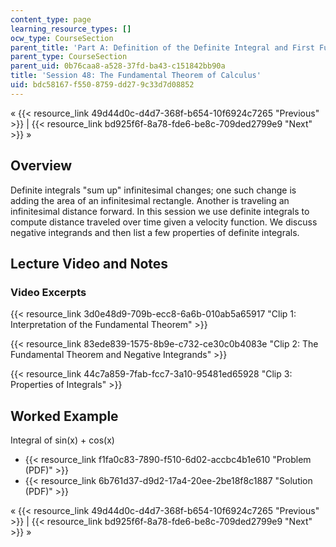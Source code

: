 ```yaml
---
content_type: page
learning_resource_types: []
ocw_type: CourseSection
parent_title: 'Part A: Definition of the Definite Integral and First Fundamental Theorem'
parent_type: CourseSection
parent_uid: 0b76caa8-a528-37fd-ba43-c151842bb90a
title: 'Session 48: The Fundamental Theorem of Calculus'
uid: bdc58167-f550-8759-dd27-9c33d7d08852
---
```


« {{< resource_link 49d44d0c-d4d7-368f-b654-10f6924c7265 "Previous" >}} | {{< resource_link bd925f6f-8a78-fde6-be8c-709ded2799e9 "Next" >}} »

Overview
--------

Definite integrals "sum up" infinitesimal changes; one such change is adding the area of an infinitesimal rectangle. Another is traveling an infinitesimal distance forward. In this session we use definite integrals to compute distance traveled over time given a velocity function. We discuss negative integrands and then list a few properties of definite integrals.

Lecture Video and Notes
-----------------------

### Video Excerpts

{{< resource_link 3d0e48d9-709b-ecc8-6a6b-010ab5a65917 "Clip 1: Interpretation of the Fundamental Theorem" >}}

{{< resource_link 83ede839-1575-8b9e-c732-ce30c0b4083e "Clip 2: The Fundamental Theorem and Negative Integrands" >}}

{{< resource_link 44c7a859-7fab-fcc7-3a10-95481ed65928 "Clip 3: Properties of Integrals" >}}

Worked Example
--------------

Integral of sin(x) + cos(x)

*   {{< resource_link f1fa0c83-7890-f510-6d02-accbc4b1e610 "Problem (PDF)" >}}
*   {{< resource_link 6b761d37-d9d2-17a4-20ee-2be18f8c1887 "Solution (PDF)" >}}

« {{< resource_link 49d44d0c-d4d7-368f-b654-10f6924c7265 "Previous" >}} | {{< resource_link bd925f6f-8a78-fde6-be8c-709ded2799e9 "Next" >}} »